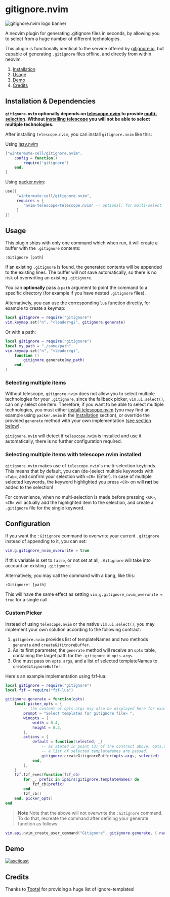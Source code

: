 <!-- LTeX: language=en-US -->
# gitignore.nvim
![gitignore.nvim logo banner](https://github.com/wintermute-cell/gitignore.nvim/blob/resources/_resources/banner.webp)

A neovim plugin for generating .gitignore files in seconds, by allowing you to
select from a huge number of different technologies.

This plugin is functionally identical to the service offered by
[gitignore.io](https://www.toptal.com/developers/gitignore/), but capable of
generating `.gitignore` files offline, and directly from within neovim.

1. [Installation](#installation--dependencies)
2. [Usage](#usage)
3. [Demo](#demo)
4. [Credits](#credits)

## Installation & Dependencies
**`gitignore.nvim` optionally depends on
[telescope.nvim](https://github.com/nvim-telescope/telescope.nvim) to provide
[multi-selection](#selecting-multiple-items). Without [installing
telescope](https://github.com/nvim-telescope/telescope.nvim#installation) you
will not be able to select multiple technologies.**

After installing `telescope.nvim`, you can install `gitignore.nvim` like this:

Using [lazy.nvim](https://github.com/folke/lazy.nvim)
```lua
{"wintermute-cell/gitignore.nvim",
    config = function()
        require('gitignore')
    end,
}
```

Using [packer.nvim](https://github.com/wbthomason/packer.nvim):
```lua
use({
     "wintermute-cell/gitignore.nvim",
     requires = {
        "nvim-telescope/telescope.nvim" -- optional: for multi-select
     }
})
```

## Usage
This plugin ships with only one command which when run,
it will create a buffer with the `.gitignore` contents:
```
:Gitignore [path]
```
If an existing `.gitignore` is found, the generated contents will be appended
to the existing lines. The buffer will not save automatically, so there is no
risk of overwriting an existing `.gitignore`.

You can **optionally** pass a `path` argument to point the command to a
specific directory (for example if you have nested `.gitignore` files).

Alternatively, you can use the corresponding `lua` function directly, for
example to create a keymap:
```lua
local gitignore = require("gitignore")
vim.keymap.set("n", "<leader>gi", gitignore.generate)
```

Or with a path:
```lua
local gitignore = require("gitignore")
local my_path = "./some/path"
vim.keymap.set("n", "<leader>gi",
    function ()
        gitignore.generate(my_path)
    end
)
```

### Selecting multiple items
Without telescope, `gitignore.nvim` does not allow you to select multiple
technologies for your `.gitignore`, since the fallback picker, `vim.ui.select()`,
can only select one item.
Therefore, if you want to be able to select multiple technologies, you must
either [install
telescope.nvim](https://github.com/nvim-telescope/telescope.nvim#installation)
(you may find an example using `packer.nvim` in the
[Installation](#installation--dependencies) section), or override the provided
`generate` method with your own implementation ([see section
below](#custom-picker)).

`gitignore.nvim` will detect if `telescope.nvim` is installed and use it
automatically, there is no further configuration required.

### Selecting multiple items with telescope.nvim installed
`gitignore.nvim` makes use of `telescope.nvim`'s multi-selection keybinds.
This means that by default, you can (de-)select multiple keywords with `<Tab>`,
and confirm your selection with `<CR>` (Enter).
In case of multiple selected keywords, the keyword highlighted you press `<CR>`
on will **not** be added to the selection!

For convenience, when no multi-selection is made before pressing `<CR>`,
`<CR>` will actually add the highlighted item to the selection, and create
a `.gitignore` file for the single keyword.

## Configuration
If you want the `:Gitignore` command to overwrite your current `.gitignore`
instead of appending to it, you can set:
```lua
vim.g.gitignore_nvim_overwrite = true
```
If this variable is set to `false`, or not set at all, `:Gitignore` will take
into account an existing `.gitignore`.

Alternatively, you may call the command with a bang, like this:
```
:Gitignore! [path]
```
This will have the same effect as setting `vim.g.gitignore_nvim_overwrite = true` for a single call.

### Custom Picker

Instead of using `telescope.nvim` or the native `vim.ui.select()`, you may
implement your own solution according to the following contract:
1. `gitignore.nvim` provides list of templateNames and two methods `generate` and `createGititnoreBuffer`.
2. As its first parameter, the `generate` method will receive an `opts` table, containing the target path for the `.gitignore` in `opts.args`.
3. One must pass on `opts.args`, and a list of selected templateNames to `createGitignoreBuffer`.

Here's an example implementation using fzf-lua:
```lua
local gitignore = require("gitignore")
local fzf = require("fzf-lua")

gitignore.generate = function(opts)
    local picker_opts = {
        -- the content of opts.args may also be displayed here for example.
        prompt = "Select templates for gitignore file> ",
        winopts = {
            width = 0.4,
            height = 0.3,
        },
        actions = {
            default = function(selected, _)
                -- as stated in point (3) of the contract above, opts.args and
                -- a list of selected templateNames are passed.
                gitignore.createGitignoreBuffer(opts.args, selected)
            end,
        },
    }
    fzf.fzf_exec(function(fzf_cb)
        for _, prefix in ipairs(gitignore.templateNames) do
            fzf_cb(prefix)
        end
        fzf_cb()
    end, picker_opts)
end
```
> __Note__
> Note that the above will not overwrite the `:Gitignore` command.
> To do that, recreate the command after defining your generate function as
> follows:
```lua
vim.api.nvim_create_user_command("Gitignore", gitignore.generate, { nargs = "?", complete = "file" })
```

## Demo
[![asciicast](https://asciinema.org/a/GOHXDt4kYsR8pzrxTEOIridTf.svg)](https://asciinema.org/a/GOHXDt4kYsR8pzrxTEOIridTf)

## Credits
Thanks to [Toptal](https://github.com/toptal/gitignore) for providing a huge
list of ignore-templates!
